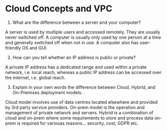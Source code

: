 # Cloud Concepts and VPC

1. What are the difference between a server and your computer?

A server is used by multiple users and accessed remotely. They are usually never switched off. A computer is usually only used by one person at a time and generally switched off when not in use. A computer also has user-friendly OS and GUI.

2. How can you tell whether an IP address is public or private?

A private IP address has a dedicated range and used within a private network, i.e. local reach, whereas a public IP address can be accessed over the internet, i.e. global reach.

3. Explain in your own words the difference between Cloud, Hybrid, and On-Premises deployment models.

Cloud model involves use of data centres located elsewhere and provided by 3rd party service providers. On-prem model is the operation and management of private network and servers. Hybrid is a combination of cloud and on-prem where some requirements to store and process data on-prem is required for variouas reasons... security, cost, GDPR etc.
